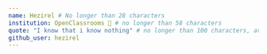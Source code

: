 ```yaml
---
name: Hezirel # No longer than 28 characters
institution: OpenClassrooms 🚩 # no longer than 58 characters
quote: "I know that i know nothing" # no longer than 100 characters, avoid using quotes(") to guarantee the format remains the same.
github_user: hezirel
---
```

